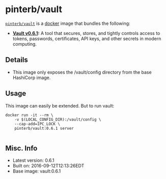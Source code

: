 # pinterb/vault  

[`pinterb/vault`][1] is a [docker][2] image that bundles the following:  
* **[Vault v0.6.1][3]:** A tool that secures, stores, and tightly controls access to tokens, passwords, certificates, API keys, and other secrets in modern computing.

## Details
* This image only exposes the /vault/config directory from the base HashiCorp image.

## Usage 
This image can easily be extended.  But to run vault:

````
docker run -it --rm \
	-v $(LOCAL_CONFIG_DIR):/vault/config \
	--cap-add=IPC_LOCK \
	pinterb/vault:0.6.1 server
		
````

## Misc. Info 
* Latest version: 0.6.1  
* Built on: 2016-09-12T12:13:26EDT   
* Base image: vault:0.6.1   


[1]: https://hub.docker.com/r/pinterb/vault/   
[2]: https://docker.com 
[3]: https://www.vaultproject.io/  